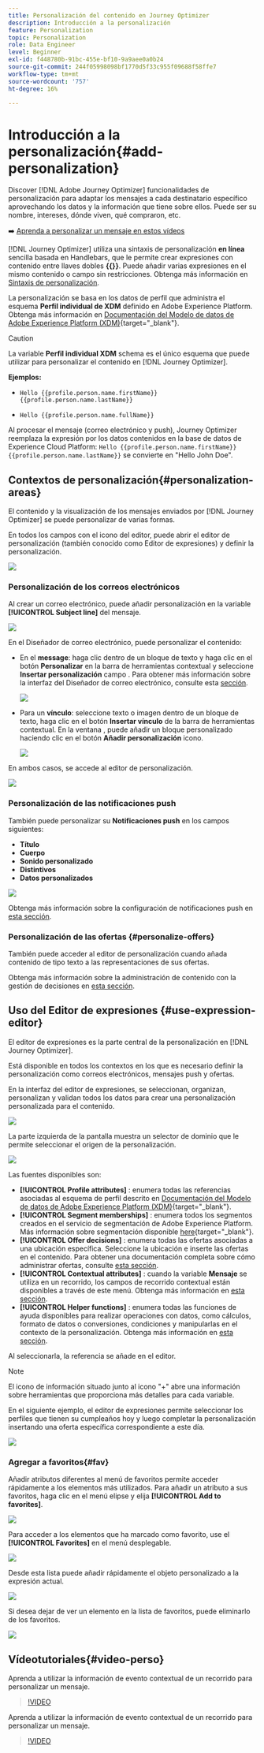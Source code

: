```yaml
---
title: Personalización del contenido en Journey Optimizer
description: Introducción a la personalización
feature: Personalization
topic: Personalization
role: Data Engineer
level: Beginner
exl-id: f448780b-91bc-455e-bf10-9a9aee0a0b24
source-git-commit: 244f05998098bf1770d5f33c955f09688f58ffe7
workflow-type: tm+mt
source-wordcount: '757'
ht-degree: 16%

---
```


# Introducción a la personalización{#add-personalization}

Discover [!DNL Adobe Journey Optimizer] funcionalidades de personalización para adaptar los mensajes a cada destinatario específico aprovechando los datos y la información que tiene sobre ellos. Puede ser su nombre, intereses, dónde viven, qué compraron, etc.

➡️ [Aprenda a personalizar un mensaje en estos vídeos](#video-perso)

[!DNL Journey Optimizer] utiliza una sintaxis de personalización **en línea** sencilla basada en Handlebars, que le permite crear expresiones con contenido entre llaves dobles **{{}}**. Puede añadir varias expresiones en el mismo contenido o campo sin restricciones. Obtenga más información en [Sintaxis de personalización](personalization-syntax.md).

La personalización se basa en los datos de perfil que administra el esquema **Perfil individual de XDM** definido en Adobe Experience Platform. Obtenga más información en [Documentación del Modelo de datos de Adobe Experience Platform (XDM)](https://experienceleague.adobe.com/docs/experience-platform/xdm/home.html?lang=es){target=&quot;_blank&quot;}.

>[!CAUTION]
>La variable **Perfil individual XDM** schema es el único esquema que puede utilizar para personalizar el contenido en [!DNL Journey Optimizer].

**Ejemplos:**

* `Hello {{profile.person.name.firstName}} {{profile.person.name.lastName}}`

* `Hello {{profile.person.name.fullName}}`

Al procesar el mensaje (correo electrónico y push), Journey Optimizer reemplaza la expresión por los datos contenidos en la base de datos de Experience Cloud Platform:  `Hello {{profile.person.name.firstName}} {{profile.person.name.lastName}}` se convierte en &quot;Hello John Doe&quot;.


## Contextos de personalización{#personalization-areas}

El contenido y la visualización de los mensajes enviados por [!DNL Journey Optimizer] se puede personalizar de varias formas.

En todos los campos con el icono del editor, puede abrir el editor de personalización (también conocido como Editor de expresiones) y definir la personalización.

![](assets/perso_icon.png)

### Personalización de los correos electrónicos

Al crear un correo electrónico, puede añadir personalización en la variable **[!UICONTROL Subject line]** del mensaje.

![](assets/perso_subject.png)

En el Diseñador de correo electrónico, puede personalizar el contenido:

* En el **message**: haga clic dentro de un bloque de texto y haga clic en el botón **Personalizar** en la barra de herramientas contextual y seleccione **Insertar personalización** campo . Para obtener más información sobre la interfaz del Diseñador de correo electrónico, consulte esta [sección](../design-emails.md).

   ![](assets/perso_insert.png)

* Para un **vínculo**: seleccione texto o imagen dentro de un bloque de texto, haga clic en el botón **Insertar vínculo** de la barra de herramientas contextual. En la ventana , puede añadir un bloque personalizado haciendo clic en el botón **Añadir personalización** icono.

   ![](assets/perso_link.png)

En ambos casos, se accede al editor de personalización.

![](assets/perso_ee.png)

### Personalización de las notificaciones push

También puede personalizar su **Notificaciones push** en los campos siguientes:

* **Título**
* **Cuerpo**
* **Sonido personalizado**
* **Distintivos**
* **Datos personalizados**

![](assets/perso_push.png)

Obtenga más información sobre la configuración de notificaciones push en [esta sección](../push-gs.md).

### Personalización de las ofertas {#personalize-offers}

También puede acceder al editor de personalización cuando añada contenido de tipo texto a las representaciones de sus ofertas.

Obtenga más información sobre la administración de contenido con la gestión de decisiones en [esta sección](../offers/offer-library/creating-personalized-offers.md#custom-text).

## Uso del Editor de expresiones {#use-expression-editor}

El editor de expresiones es la parte central de la personalización en [!DNL Journey Optimizer].

Está disponible en todos los contextos en los que es necesario definir la personalización como correos electrónicos, mensajes push y ofertas.

En la interfaz del editor de expresiones, se seleccionan, organizan, personalizan y validan todos los datos para crear una personalización personalizada para el contenido.

![](assets/perso_ee1.png)

La parte izquierda de la pantalla muestra un selector de dominio que le permite seleccionar el origen de la personalización.

![](assets/perso_ee3.png)

Las fuentes disponibles son:

* **[!UICONTROL Profile attributes]** : enumera todas las referencias asociadas al esquema de perfil descrito en [Documentación del Modelo de datos de Adobe Experience Platform (XDM)](https://experienceleague.adobe.com/docs/experience-platform/xdm/home.html){target=&quot;_blank&quot;}.
* **[!UICONTROL Segment memberships]** : enumera todos los segmentos creados en el servicio de segmentación de Adobe Experience Platform. Más información sobre segmentación disponible [here](https://experienceleague.adobe.com/docs/experience-platform/segmentation/home.html){target=&quot;_blank&quot;}.
* **[!UICONTROL Offer decisions]** : enumera todas las ofertas asociadas a una ubicación específica. Seleccione la ubicación e inserte las ofertas en el contenido. Para obtener una documentación completa sobre cómo administrar ofertas, consulte [esta sección](../deliver-personalized-offers.md).
* **[!UICONTROL Contextual attributes]** : cuando la variable **Mensaje** se utiliza en un recorrido, los campos de recorrido contextual están disponibles a través de este menú. Obtenga más información en [esta sección](personalization-use-case.md).
* **[!UICONTROL Helper functions]** : enumera todas las funciones de ayuda disponibles para realizar operaciones con datos, como cálculos, formato de datos o conversiones, condiciones y manipularlas en el contexto de la personalización. Obtenga más información en [esta sección](functions/functions.md).

Al seleccionarla, la referencia se añade en el editor.

>[!NOTE]
>
>El icono de información situado junto al icono &quot;+&quot; abre una información sobre herramientas que proporciona más detalles para cada variable.

En el siguiente ejemplo, el editor de expresiones permite seleccionar los perfiles que tienen su cumpleaños hoy y luego completar la personalización insertando una oferta específica correspondiente a este día.

![](assets/perso_ee2.png)

### Agregar a favoritos{#fav}

Añadir atributos diferentes al menú de favoritos permite acceder rápidamente a los elementos más utilizados. Para añadir un atributo a sus favoritos, haga clic en el menú elipse y elija **[!UICONTROL Add to favorites]**.

![](assets/favorite-option.png)

Para acceder a los elementos que ha marcado como favorito, use el **[!UICONTROL Favorites]** en el menú desplegable.

![](assets/favorite-menu.png)

Desde esta lista puede añadir rápidamente el objeto personalizado a la expresión actual.

![](assets/favorite-list.png)

Si desea dejar de ver un elemento en la lista de favoritos, puede eliminarlo de los favoritos.

![](assets/favorite-remove.png)

## Vídeotutoriales{#video-perso}

Aprenda a utilizar la información de evento contextual de un recorrido para personalizar un mensaje.

>[!VIDEO](https://video.tv.adobe.com/v/334165?quality=12)

Aprenda a utilizar la información de evento contextual de un recorrido para personalizar un mensaje.

>[!VIDEO](https://video.tv.adobe.com/v/334078?quality=12)
